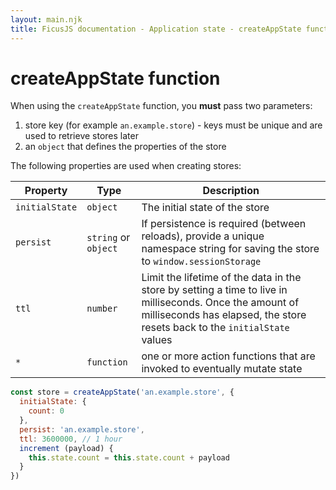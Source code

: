```yaml
---
layout: main.njk
title: FicusJS documentation - Application state - createAppState function
---
```

# createAppState function

When using the `createAppState` function, you **must** pass two parameters:

1. store key (for example `an.example.store`) - keys must be unique and are used to retrieve stores later
2. an `object` that defines the properties of the store

The following properties are used when creating stores:

| Property | Type | Description                                                                                                                                                                              |
| --- | --- | --- |
| `initialState` | `object` | The initial state of the store |
| `persist` | `string` or `object` | If persistence is required (between reloads), provide a unique namespace string for saving the store to `window.sessionStorage` |
| `ttl` | `number` | Limit the lifetime of the data in the store by setting a time to live in milliseconds. Once the amount of milliseconds has elapsed, the store resets back to the `initialState` values |
| `*` | `function` | one or more action functions that are invoked to eventually mutate state |

```js
const store = createAppState('an.example.store', {
  initialState: {
    count: 0
  },
  persist: 'an.example.store',
  ttl: 3600000, // 1 hour
  increment (payload) {
    this.state.count = this.state.count + payload
  }
})
```

